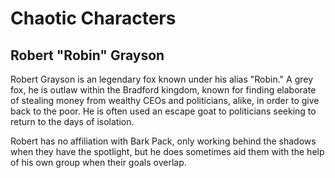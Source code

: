 # Chaotic Characters

## Robert "Robin" Grayson

Robert Grayson is an legendary fox known under his alias "Robin." A grey fox, he is outlaw within the Bradford kingdom, known for finding elaborate of stealing money from wealthy CEOs and politicians, alike, in order to give back to the poor. He is often used an escape goat to politicians seeking to return to the days of isolation.

Robert has no affiliation with Bark Pack, only working behind the shadows when they have the spotlight, but he does sometimes aid them with the help of his own group when their goals overlap.